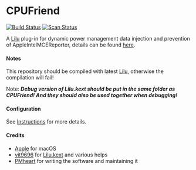 CPUFriend
=========

[![Build Status](https://travis-ci.org/acidanthera/CPUFriend.svg?branch=master)](https://travis-ci.org/acidanthera/CPUFriend) [![Scan Status](https://scan.coverity.com/projects/16841/badge.svg?flat=1)](https://scan.coverity.com/projects/16841)

A [Lilu](https://github.com/vit9696/Lilu) plug-in for dynamic power management data injection and prevention of AppleIntelMCEReporter, details can be found [here](https://github.com/acidanthera/bugtracker/issues/424#issuecomment-512596034).

#### Notes
This repository should be compiled with latest [Lilu](https://github.com/vit9696/Lilu), otherwise the compilation will fail!

Note: ***Debug version of Lilu.kext should be put in the same folder as CPUFriend! And they should also be used together when debugging!***

#### Configuration
See [Instructions](https://github.com/PMheart/CPUFriend/blob/master/Instructions.md) for more details.

#### Credits
- [Apple](https://www.apple.com) for macOS  
- [vit9696](https://github.com/vit9696) for [Lilu.kext](https://github.com/vit9696/Lilu) and various helps
- [PMheart](https://github.com/PMheart) for writing the software and maintaining it
